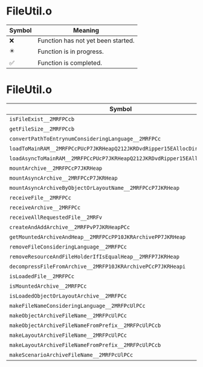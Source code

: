 # FileUtil.o
| Symbol | Meaning 
| ------------- | ------------- 
| :x: | Function has not yet been started. 
| :eight_pointed_black_star: | Function is in progress. 
| :white_check_mark: | Function is completed. 


# FileUtil.o
| Symbol | Decompiled? |
| ------------- | ------------- |
| `isFileExist__2MRFPCcb` | :white_check_mark: |
| `getFileSize__2MRFPCcb` | :white_check_mark: |
| `convertPathToEntrynumConsideringLanguage__2MRFPCc` | :white_check_mark: |
| `loadToMainRAM__2MRFPCcPUcP7JKRHeapQ212JKRDvdRipper15EAllocDirection` | :white_check_mark: |
| `loadAsyncToMainRAM__2MRFPCcPUcP7JKRHeapQ212JKRDvdRipper15EAllocDirection` | :white_check_mark: |
| `mountArchive__2MRFPCcP7JKRHeap` | :white_check_mark: |
| `mountAsyncArchive__2MRFPCcP7JKRHeap` | :white_check_mark: |
| `mountAsyncArchiveByObjectOrLayoutName__2MRFPCcP7JKRHeap` | :white_check_mark: |
| `receiveFile__2MRFPCc` | :white_check_mark: |
| `receiveArchive__2MRFPCc` | :white_check_mark: |
| `receiveAllRequestedFile__2MRFv` | :white_check_mark: |
| `createAndAddArchive__2MRFPvP7JKRHeapPCc` | :white_check_mark: |
| `getMountedArchiveAndHeap__2MRFPCcPP10JKRArchivePP7JKRHeap` | :white_check_mark: |
| `removeFileConsideringLanguage__2MRFPCc` | :white_check_mark: |
| `removeResourceAndFileHolderIfIsEqualHeap__2MRFP7JKRHeap` | :x: |
| `decompressFileFromArchive__2MRFP10JKRArchivePCcP7JKRHeapi` | :x: |
| `isLoadedFile__2MRFPCc` | :white_check_mark: |
| `isMountedArchive__2MRFPCc` | :white_check_mark: |
| `isLoadedObjectOrLayoutArchive__2MRFPCc` | :white_check_mark: |
| `makeFileNameConsideringLanguage__2MRFPcUlPCc` | :white_check_mark: |
| `makeObjectArchiveFileName__2MRFPcUlPCc` | :white_check_mark: |
| `makeObjectArchiveFileNameFromPrefix__2MRFPcUlPCcb` | :white_check_mark: |
| `makeLayoutArchiveFileName__2MRFPcUlPCc` | :white_check_mark: |
| `makeLayoutArchiveFileNameFromPrefix__2MRFPcUlPCcb` | :x: |
| `makeScenarioArchiveFileName__2MRFPcUlPCc` | :white_check_mark: |
